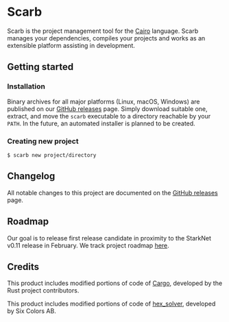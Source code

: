 # Scarb

Scarb is the project management tool for the [Cairo] language.
Scarb manages your dependencies, compiles your projects and works as an extensible platform assisting in development.

## Getting started

### Installation

Binary archives for all major platforms (Linux, macOS, Windows) are published on our [GitHub releases] page.
Simply download suitable one, extract, and move the `scarb` executable to a directory reachable by your `PATH`.
In the future, an automated installer is planned to be created.

### Creating new project

```shell
$ scarb new project/directory
```

## Changelog

All notable changes to this project are documented on the [GitHub releases] page.

## Roadmap

Our goal is to release first release candidate in proximity to the StarkNet v0.11 release in February.
We track project roadmap [here](https://github.com/orgs/software-mansion/projects/4/views/1).

## Credits

This product includes modified portions of code of [Cargo], developed by the Rust project contributors.

This product includes modified portions of code of [hex_solver], developed by Six Colors AB.

[Cairo]: https://www.cairo-lang.org/

[Cargo]: https://github.com/rust-lang/cargo

[github releases]: https://github.com/software-mansion/scarb/releases

[hex_solver]: https://github.com/hexpm/hex_solver
